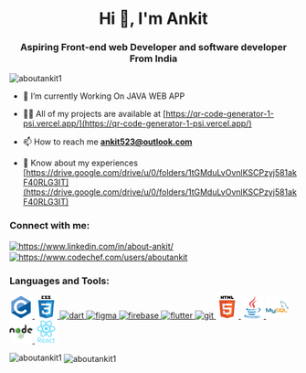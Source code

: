 <h1 align="center">Hi 👋, I'm Ankit</h1>
<h3 align="center">Aspiring Front-end web Developer and software developer From India</h3>

<p align="left"> <img src="https://komarev.com/ghpvc/?username=aboutankit1&label=Profile%20views&color=0e75b6&style=flat" alt="aboutankit1" /> </p>

- 🌱 I’m currently Working On JAVA WEB APP

- 👨‍💻 All of my projects are available at [https://qr-code-generator-1-psi.vercel.app/](https://qr-code-generator-1-psi.vercel.app/)

- 📫 How to reach me **ankit523@outlook.com**

- 📄 Know about my experiences [https://drive.google.com/drive/u/0/folders/1tGMduLvOvnlKSCPzyj581akF40RLG3IT](https://drive.google.com/drive/u/0/folders/1tGMduLvOvnlKSCPzyj581akF40RLG3IT)

<h3 align="left">Connect with me:</h3>
<p align="left">
<a href="https://linkedin.com/in/https://www.linkedin.com/in/about-ankit/" target="blank"><img align="center" src="https://raw.githubusercontent.com/rahuldkjain/github-profile-readme-generator/master/src/images/icons/Social/linked-in-alt.svg" alt="https://www.linkedin.com/in/about-ankit/" height="30" width="40" /></a>
<a href="https://www.codechef.com/users/https://www.codechef.com/users/aboutankit" target="blank"><img align="center" src="https://cdn.jsdelivr.net/npm/simple-icons@3.1.0/icons/codechef.svg" alt="https://www.codechef.com/users/aboutankit" height="30" width="40" /></a>
</p>

<h3 align="left">Languages and Tools:</h3>
<p align="left"> <a href="https://www.cprogramming.com/" target="_blank" rel="noreferrer"> <img src="https://raw.githubusercontent.com/devicons/devicon/master/icons/c/c-original.svg" alt="c" width="40" height="40"/> </a> <a href="https://www.w3schools.com/css/" target="_blank" rel="noreferrer"> <img src="https://raw.githubusercontent.com/devicons/devicon/master/icons/css3/css3-original-wordmark.svg" alt="css3" width="40" height="40"/> </a> <a href="https://dart.dev" target="_blank" rel="noreferrer"> <img src="https://www.vectorlogo.zone/logos/dartlang/dartlang-icon.svg" alt="dart" width="40" height="40"/> </a> <a href="https://www.figma.com/" target="_blank" rel="noreferrer"> <img src="https://www.vectorlogo.zone/logos/figma/figma-icon.svg" alt="figma" width="40" height="40"/> </a> <a href="https://firebase.google.com/" target="_blank" rel="noreferrer"> <img src="https://www.vectorlogo.zone/logos/firebase/firebase-icon.svg" alt="firebase" width="40" height="40"/> </a> <a href="https://flutter.dev" target="_blank" rel="noreferrer"> <img src="https://www.vectorlogo.zone/logos/flutterio/flutterio-icon.svg" alt="flutter" width="40" height="40"/> </a> <a href="https://git-scm.com/" target="_blank" rel="noreferrer"> <img src="https://www.vectorlogo.zone/logos/git-scm/git-scm-icon.svg" alt="git" width="40" height="40"/> </a> <a href="https://www.w3.org/html/" target="_blank" rel="noreferrer"> <img src="https://raw.githubusercontent.com/devicons/devicon/master/icons/html5/html5-original-wordmark.svg" alt="html5" width="40" height="40"/> </a> <a href="https://www.java.com" target="_blank" rel="noreferrer"> <img src="https://raw.githubusercontent.com/devicons/devicon/master/icons/java/java-original.svg" alt="java" width="40" height="40"/> </a> <a href="https://www.mysql.com/" target="_blank" rel="noreferrer"> <img src="https://raw.githubusercontent.com/devicons/devicon/master/icons/mysql/mysql-original-wordmark.svg" alt="mysql" width="40" height="40"/> </a> <a href="https://nodejs.org" target="_blank" rel="noreferrer"> <img src="https://raw.githubusercontent.com/devicons/devicon/master/icons/nodejs/nodejs-original-wordmark.svg" alt="nodejs" width="40" height="40"/> </a> <a href="https://reactjs.org/" target="_blank" rel="noreferrer"> <img src="https://raw.githubusercontent.com/devicons/devicon/master/icons/react/react-original-wordmark.svg" alt="react" width="40" height="40"/> </a> </p>

<p><img align="left" src="https://github-readme-stats.vercel.app/api/top-langs?username=aboutankit1&show_icons=true&locale=en&layout=compact" alt="aboutankit1" /></p>

<p>&nbsp;<img align="center" src="https://github-readme-stats.vercel.app/api?username=aboutankit1&show_icons=true&locale=en" alt="aboutankit1" /></p>
